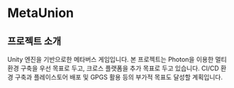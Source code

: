 # MetaUnion

## 프로젝트 소개
Unity 엔진을 기반으로한 메타버스 게임입니다. 본 프로젝트는 Photon을 이용한 멀티 환경 구축을 우선 목표로 두고, 크로스 플랫폼을 추가 목표로 두고 있습니다.
CI/CD 환경 구축과 플레이스토어 배포 및 GPGS 활용 등의 부가적 목표도 달성할 계획입니다.
